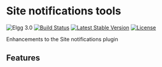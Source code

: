 # Site notifications tools

![Elgg 3.0](https://img.shields.io/badge/Elgg-3.0-green.svg)
[![Build Status](https://scrutinizer-ci.com/g/ColdTrick/site_notifications_tools/badges/build.png?b=master)](https://scrutinizer-ci.com/g/ColdTrick/site_notifications_tools/build-status/master)
[![Latest Stable Version](https://poser.pugx.org/coldtrick/site_notifications_tools/v/stable.svg)](https://packagist.org/packages/coldtrick/site_notifications_tools)
[![License](https://poser.pugx.org/coldtrick/site_notifications_tools/license.svg)](https://packagist.org/packages/coldtrick/site_notifications_tools)

Enhancements to the Site notifications plugin

## Features
